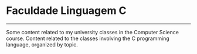 # Faculdade Linguagem C
******************
Some content related to my university classes in the Computer Science course. Content related to the classes involving the C programming language, organized by topic.
